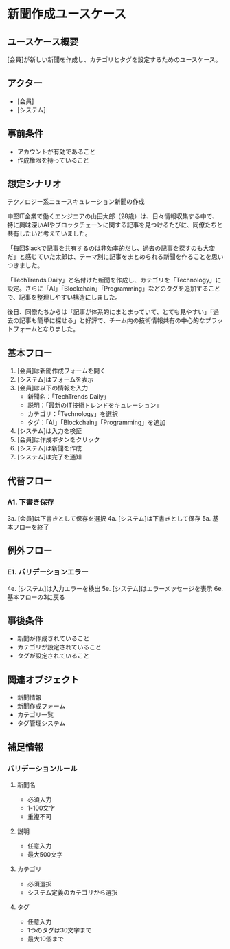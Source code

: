 # 新聞作成ユースケース

## ユースケース概要

[会員]が新しい新聞を作成し、カテゴリとタグを設定するためのユースケース。

## アクター

- [会員]
- [システム]

## 事前条件

- アカウントが有効であること
- 作成権限を持っていること

## 想定シナリオ

テクノロジー系ニュースキュレーション新聞の作成

中堅IT企業で働くエンジニアの山田太郎（28歳）は、日々情報収集する中で、特に興味深いAIやブロックチェーンに関する記事を見つけるたびに、同僚たちと共有したいと考えていました。

「毎回Slackで記事を共有するのは非効率的だし、過去の記事を探すのも大変だ」と感じていた太郎は、テーマ別に記事をまとめられる新聞を作ることを思いつきました。

「TechTrends Daily」と名付けた新聞を作成し、カテゴリを「Technology」に設定。さらに「AI」「Blockchain」「Programming」などのタグを追加することで、記事を整理しやすい構造にしました。

後日、同僚たちからは「記事が体系的にまとまっていて、とても見やすい」「過去の記事も簡単に探せる」と好評で、チーム内の技術情報共有の中心的なプラットフォームとなりました。

## 基本フロー

1. [会員]は新聞作成フォームを開く
2. [システム]はフォームを表示
3. [会員]は以下の情報を入力
   - 新聞名：「TechTrends Daily」
   - 説明：「最新のIT技術トレンドをキュレーション」
   - カテゴリ：「Technology」を選択
   - タグ：「AI」「Blockchain」「Programming」を追加
4. [システム]は入力を検証
5. [会員]は作成ボタンをクリック
6. [システム]は新聞を作成
7. [システム]は完了を通知

## 代替フロー

### A1. 下書き保存

3a. [会員]は下書きとして保存を選択
4a. [システム]は下書きとして保存
5a. 基本フローを終了

## 例外フロー

### E1. バリデーションエラー

4e. [システム]は入力エラーを検出
5e. [システム]はエラーメッセージを表示
6e. 基本フローの3に戻る

## 事後条件

- 新聞が作成されていること
- カテゴリが設定されていること
- タグが設定されていること

## 関連オブジェクト

- 新聞情報
- 新聞作成フォーム
- カテゴリ一覧
- タグ管理システム

## 補足情報

### バリデーションルール

1. 新聞名
   - 必須入力
   - 1-100文字
   - 重複不可

2. 説明
   - 任意入力
   - 最大500文字

3. カテゴリ
   - 必須選択
   - システム定義のカテゴリから選択

4. タグ
   - 任意入力
   - 1つのタグは30文字まで
   - 最大10個まで